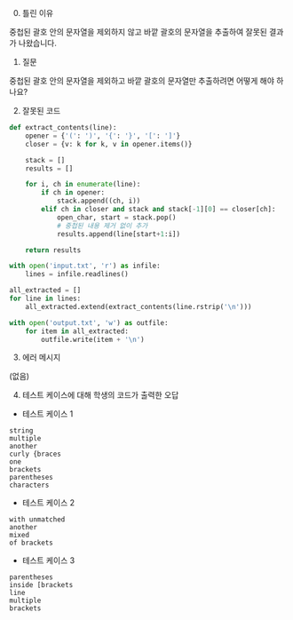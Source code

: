 0. 틀린 이유

중첩된 괄호 안의 문자열을 제외하지 않고 바깥 괄호의 문자열을 추출하여 잘못된 결과가 나왔습니다.

1. 질문

중첩된 괄호 안의 문자열을 제외하고 바깥 괄호의 문자열만 추출하려면 어떻게 해야 하나요?

2. 잘못된 코드

```python
def extract_contents(line):
    opener = {'(': ')', '{': '}', '[': ']'}
    closer = {v: k for k, v in opener.items()}

    stack = []
    results = []

    for i, ch in enumerate(line):
        if ch in opener:
            stack.append((ch, i))
        elif ch in closer and stack and stack[-1][0] == closer[ch]:
            open_char, start = stack.pop()
            # 중첩된 내용 제거 없이 추가
            results.append(line[start+1:i])

    return results

with open('input.txt', 'r') as infile:
    lines = infile.readlines()

all_extracted = []
for line in lines:
    all_extracted.extend(extract_contents(line.rstrip('\n')))

with open('output.txt', 'w') as outfile:
    for item in all_extracted:
        outfile.write(item + '\n')
```

3. 에러 메시지

(없음)

4. 테스트 케이스에 대해 학생의 코드가 출력한 오답

- 테스트 케이스 1

```
string
multiple
another
curly {braces
one
brackets
parentheses
characters
```

- 테스트 케이스 2

```
with unmatched
another
mixed
of brackets
```

- 테스트 케이스 3

```
parentheses
inside [brackets
line
multiple
brackets
```